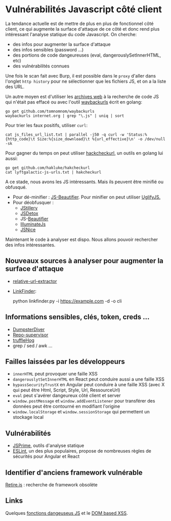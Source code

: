 # Vulnérabilités Javascript côté client

La tendance actuelle est de mettre de plus en plus de fonctionnel côté client, ce qui augmente la surface d'attaque de ce côté et donc rend plus intéressant l'analyse statique du code Javascript. On cherche:
* des infos pour augmenter la surface d'attaque
* des infos sensibles (password ...)
* des portions de code dangeureuses (eval, dangerouslySetInnerHTML, etc)
* des vulnérabilités connues

Une fois le scan fait avec Burp, il est possible dans le `proxy` d'aller dans l'onglet `http history` pour ne sélectionner que les fichiers JS, et on a la liste des URL.

Un autre moyen est d'utiliser les [archives web](https://archive.org/web/) à la recherche de code JS qui n'était pas effacé ou avec l'outil [waybackurls](https://github.com/tomnomnom/waybackurls/) écrit en golang:

    go get github.com/tomnomnom/waybackurls
    waybackurls internet.org | grep "\.js" | uniq | sort

Pour trier les faux positifs, utiliser `curl`:

    cat js_files_url_list.txt | parallel -j50 -q curl -w 'Status:%{http_code}\t Size:%{size_download}\t %{url_effective}\n' -o /dev/null -sk

Pour gagner du temps on peut utiliser [hackcheckurl](https://github.com/hakluke/hakcheckurl), un outils en golang lui aussi:

    go get github.com/hakluke/hakcheckurl
    cat lyftgalactic-js-urls.txt | hakcheckurl

A ce stade, nous avons les JS intéressants. Mais ils peuvent être minifié ou obfusqué. 
* Pour dé-minifier : [JS-Beautifier](https://github.com/beautify-web/js-beautify). Pour minifier on peut utiliser [UglifyJS.](https://github.com/mishoo/UglifyJS)
* Pour déobfusquer : 
    * [JStillery](https://github.com/mindedsecurity/JStillery)
    * [JSDetox](http://relentless-coding.org/projects/jsdetox)
    * JS-[Beautifier](https://github.com/einars/js-beautify)
    * [IlluminateJs](https://github.com/geeksonsecurity/illuminatejs)
    * [JSNice](http://www.jsnice.org/)

Maintenant le code à analyser est dispo. Nous allons pouvoir rechercher des infos intéressantes.
## Nouveaux sources à analyser pour augmenter la surface d'attaque
* [relative-url-extractor](https://github.com/jobertabma/relative-url-extractor)
* [LinkFinder](https://github.com/GerbenJavado/LinkFinder):

    python linkfinder.py -i https://example.com -d -o cli

## Informations sensibles, clés, token, creds ...
* [DumpsterDiver](https://github.com/securing/DumpsterDiver)
* [Repo-supervisor](https://github.com/auth0/repo-supervisor#repo-supervisor) 
* [truffleHog](https://github.com/dxa4481/truffleHog)
* grep / sed / awk ...

## Failles laissées par les développeurs
* `innerHTML` peut provoquer une faille XSS
* `dangerouslytSetInnerHTML` en React peut conduire aussi a une faille XSS
* `bypassSecurityTrustX` en Angular peut conduire à une faille XSS (avec X qui peut être Html, Script, Style, Url, RessourceUrl)
* `eval` peut s'avérer dangeureux côté client et server
* `window.postMessage` et `window.addEventListener` pour transférer des données peut être contourné en modifiant l'origine
* `window.localStorage` et `window.sessionStorage` qui permettent un stockage local

## Vulnérabilités 
* [JSPrime](https://github.com/dpnishant/jsprime), outils d'analyse statique
* [ESLint](https://github.com/eslint/eslint), un des plus populaires, propose de nombreuses règles de sécurités pour Angular et React

## Identifier d'anciens framework vulnérable
[Retire.js](https://retirejs.github.io/retire.js/) : recherche de framework obsolète

## Links
Quelques [fonctions dangeuseus JS](http://blog.blueclosure.com/2017/09/javascript-dangerous-functions-part-1.html) et le [DOM based XSS](http://blog.blueclosure.com/2017/10/javascript-dangerous-functions-part-2_29.html).

